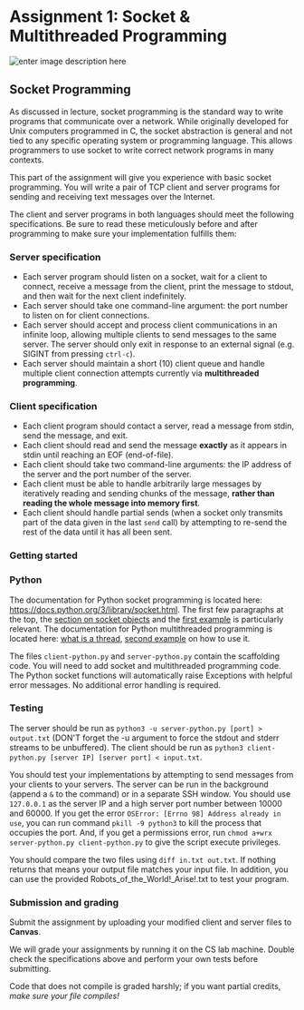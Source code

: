 
# Assignment 1: Socket & Multithreaded Programming
![enter image description here](https://us.123rf.com/450wm/bignai/bignai1807/bignai180700125/104198009-hand-plugs-internet-cable-into-wifi-extender-device-is-in-electrical-socket-on-the-wall.jpg)
## Socket Programming

As discussed in lecture, socket programming is the standard way to write
programs that communicate over a network. While originally developed for Unix
computers programmed in C, the socket abstraction is general and not tied to
any specific operating system or programming language. This allows programmers
to use socket to write correct network programs in many contexts.

This part of the assignment will give you experience with basic socket
programming. You will write a pair of TCP client and server programs for
sending and receiving text messages over the Internet.

The client and server programs in both languages should meet the following
specifications. Be sure to read these meticulously before and after programming
to make sure your implementation fulfills them:

### Server specification
* Each server program should listen on a socket, wait for a client to connect,
  receive a message from the client, print the message to stdout, and then wait
  for the next client indefinitely.
* Each server should take one command-line argument: the port number to listen
  on for client connections.
* Each server should accept and process client communications in an infinite
  loop, allowing multiple clients to send messages to the same server. The
  server should only exit in response to an external signal (e.g. SIGINT from
  pressing `ctrl-c`).
* Each server should maintain a short (10) client queue and handle multiple
  client connection attempts currently via **multithreaded programming**.

### Client specification
* Each client program should contact a server, read a message from stdin, send
  the message, and exit.
* Each client should read and send the message **exactly** as it appears in stdin
  until reaching an EOF (end-of-file).
* Each client should take two command-line arguments: the IP address of the
  server and the port number of the server.
* Each client must be able to handle arbitrarily large messages by iteratively
  reading and sending chunks of the message, **rather than reading the whole message into memory first**.
* Each client should handle partial sends (when a socket only transmits part of
  the data given in the last `send` call) by attempting to re-send the rest of
  the data until it has all been sent.

### Getting started

### Python

The documentation for Python socket programming is located here:
https://docs.python.org/3/library/socket.html. The first few paragraphs at the
top, the [section on socket objects](https://docs.python.org/3/library/socket.html#socket-objects) and the [first example](https://docs.python.org/3/library/socket.html#example) is particularly relevant. 
The documentation for Python multithreaded programming is located here: 
[what is a thread](https://www.youtube.com/watch?v=YB5I2w-8YQ4), [second example](https://www.tutorialspoint.com/python3/python_multithreading.htm) on how to use it.

The files `client-python.py` and `server-python.py` contain the scaffolding
code. You will need to add socket and multithreaded programming code. 
The Python socket functions will automatically raise Exceptions with helpful
error messages. No additional error handling is required.


### Testing

The server should be run as `python3 -u server-python.py [port] > output.txt`
(DON'T forget the -u argument to force the stdout and stderr streams to be unbuffered).
The client should be run as `python3 client-python.py [server IP] [server port]
< input.txt`.

You should test your implementations by attempting to send messages from your
clients to your servers. The server can be run in the background (append a `&`
to the command) or in a separate SSH window. You should use `127.0.0.1` as the
server IP and a high server port number between 10000 and 60000. If you get the error 
`OSError: [Errno 98] Address already in use`, you can run command `pkill -9 python3` to
kill the process that occupies the port. And, if you get a permissions error, 
run `chmod a+wrx server-python.py client-python.py` to give the script execute privileges.

You should compare the two files using `diff in.txt out.txt`. If nothing returns that means 
your output file matches your input file. In addition, you can use the provided Robots_of_the_World!_Arise!.txt
to test your program.


### Submission and grading

Submit the assignment by uploading your modified client and server files to **Canvas**.

We will grade your assignments by running it on the CS lab machine.
Double check the specifications above and perform your own tests before
submitting.

Code that does not compile is graded harshly; if you want partial credits,
*make sure your file compiles!*
